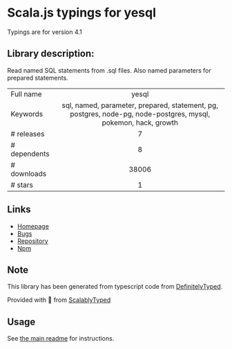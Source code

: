 
# Scala.js typings for yesql

Typings are for version 4.1

## Library description:
Read named SQL statements from .sql files. Also named parameters for prepared statements.

|                    |                 |
| ------------------ | :-------------: |
| Full name          | yesql |
| Keywords           | sql, named, parameter, prepared, statement, pg, postgres, node-pg, node-postgres, mysql, pokemon, hack, growth |
| # releases         | 7 |
| # dependents       | 8 |
| # downloads        | 38006 |
| # stars            | 1 |

## Links
- [Homepage](https://github.com/pihvi/yesql#readme)
- [Bugs](https://github.com/pihvi/yesql/issues)
- [Repository](https://github.com/pihvi/yesql)
- [Npm](https://www.npmjs.com/package/yesql)
    


## Note
This library has been generated from typescript code from [DefinitelyTyped](https://definitelytyped.org).

Provided with :purple_heart: from [ScalablyTyped](https://github.com/oyvindberg/ScalablyTyped)

## Usage
See [the main readme](../../readme.md) for instructions.


